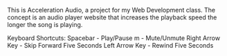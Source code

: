 This is Acceleration Audio, a project for my Web Development class. The concept is an audio player website that increases the playback speed the longer the song is playing.

Keyboard Shortcuts:
  Spacebar - Play/Pause
  m - Mute/Unmute
  Right Arrow Key - Skip Forward Five Seconds
  Left Arrow Key - Rewind Five Seconds
